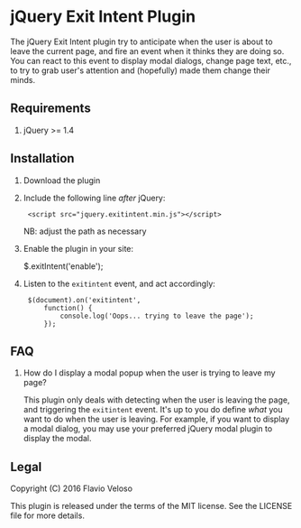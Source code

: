 jQuery Exit Intent Plugin
=========================

The jQuery Exit Intent plugin try to anticipate when the user is about
to leave the current page, and fire an event when it thinks they are
doing so. You can react to this event to display modal dialogs, change
page text, etc., to try to grab user's attention and (hopefully) made
them change their minds.


Requirements
------------

1. jQuery >= 1.4


Installation
------------

1. Download the plugin

2. Include the following line *after* jQuery:

        <script src="jquery.exitintent.min.js"></script>

   NB: adjust the path as necessary

3. Enable the plugin in your site:

    $.exitIntent('enable');

4. Listen to the `exitintent` event, and act accordingly:

        $(document).on('exitintent',
            function() {
                console.log('Oops... trying to leave the page');
            });


FAQ
---

1. How do I display a modal popup when the user is trying to leave my
page?

   This plugin only deals with detecting when the user is leaving the
   page, and triggering the `exitintent` event. It's up to you do
   define *what* you want to do when the user is leaving. For example,
   if you want to display a modal dialog, you may use your preferred
   jQuery modal plugin to display the modal.


Legal
-----
Copyright (C) 2016 Flavio Veloso

This plugin is released under the terms of the MIT license. See the
LICENSE file for more details.
